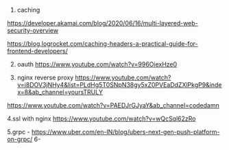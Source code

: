 

1) caching 

https://developer.akamai.com/blog/2020/06/16/multi-layered-web-security-overview

https://blog.logrocket.com/caching-headers-a-practical-guide-for-frontend-developers/

2. oauth
https://www.youtube.com/watch?v=996OiexHze0

3. nginx reverse proxy 
https://www.youtube.com/watch?v=i8DOV3jNHy4&list=PLdHg5T0SNpN38gy5xZ0PVEaDdZXlPkgP9&index=8&ab_channel=yoursTRULY

https://www.youtube.com/watch?v=PAEDJrGJyaY&ab_channel=codedamn

4.ssl with nginx
https://www.youtube.com/watch?v=wQcSql62zRo

5.grpc - https://www.uber.com/en-IN/blog/ubers-next-gen-push-platform-on-grpc/
6- 
